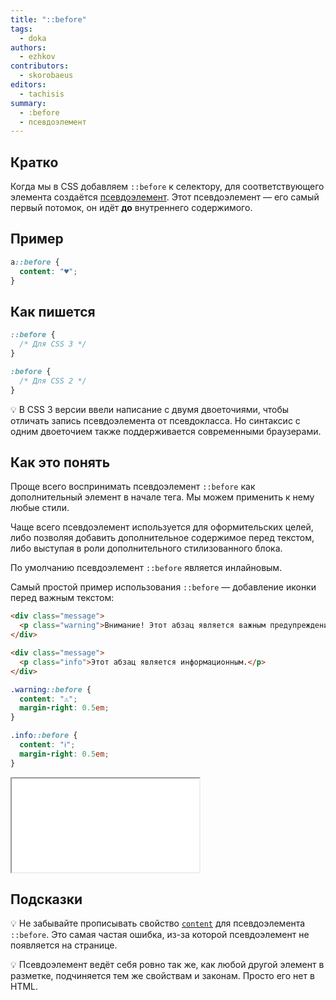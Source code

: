 ```yaml
---
title: "::before"
tags:
  - doka
authors:
  - ezhkov
contributors:
  - skorobaeus
editors:
  - tachisis
summary:
  - :before
  - псевдоэлемент
---
```


## Кратко

Когда мы в CSS добавляем `::before` к селектору, для соответствующего элемента создаётся [псевдоэлемент](/css/doka/pseudoelements). Этот псевдоэлемент — его самый первый потомок, он идёт **до** внутреннего содержимого.

## Пример

```css
a::before {
  content: "♥";
}
```

## Как пишется

```css
::before {
  /* Для CSS 3 */
}

:before {
  /* Для CSS 2 */
}
```

💡 В CSS 3 версии ввели написание с двумя двоеточиями, чтобы отличать запись псевдоэлемента от псевдокласса. Но синтаксис с одним двоеточием также поддерживается современными браузерами.

## Как это понять

Проще всего воспринимать псевдоэлемент `::before` как дополнительный элемент в начале тега. Мы можем применить к нему любые стили.

Чаще всего псевдоэлемент используется для оформительских целей, либо позволяя добавить дополнительное содержимое перед текстом, либо выступая в роли дополнительного стилизованного блока.

По умолчанию псевдоэлемент `::before` является инлайновым.

Самый простой пример использования `::before` — добавление иконки перед важным текстом:

```html
<div class="message">
  <p class="warning">Внимание! Этот абзац является важным предупреждением!</p>
</div>

<div class="message">
  <p class="info">Этот абзац является информационным.</p>
</div>
```

```css
.warning::before {
  content: "⚠";
  margin-right: 0.5em;
}

.info::before {
  content: "ℹ️";
  margin-right: 0.5em;
}
```

<iframe title="Добавление иконки" src="demos/icon.html"></iframe>

## Подсказки

💡 Не забывайте прописывать свойство [`content`](/css/doka/content) для псевдоэлемента `::before`. Это самая частая ошибка, из-за которой псевдоэлемент не появляется на странице.

💡 Псевдоэлемент ведёт себя ровно так же, как любой другой элемент в разметке, подчиняется тем же свойствам и законам. Просто его нет в HTML.
